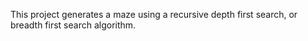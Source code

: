 This project generates a maze using a recursive depth first search, or breadth first search algorithm.